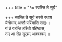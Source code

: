 +++
title = "१० स्वस्ति ते सूर्य"

+++
स्वस्ति ते सूर्य चरसे रथाय  
येनोभाव् अन्तौ परियासि सद्यः ।  
यं ते वहन्ति हरितो वहिष्ठास्  
तम् आ रोह सुखम् आश्वश्वम् ॥